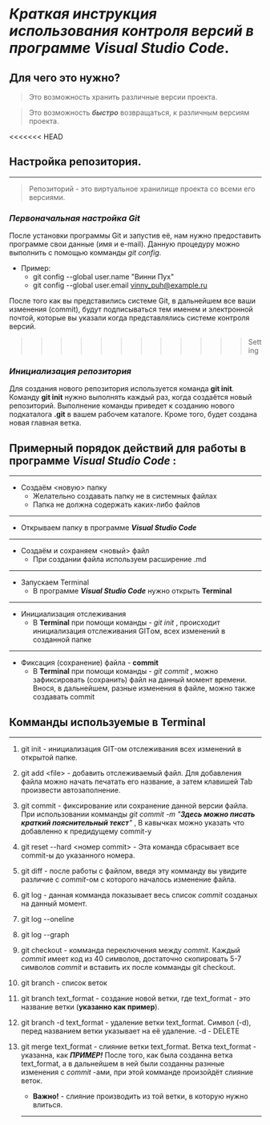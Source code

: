 # *Краткая инструкция использования контроля версий в программе Visual Studio Code*.

## Для чего это нужно?
> Это возможность хранить различные версии проекта.

> Это возможность ***быстро*** возвращаться, к различным версиям проекта. 

<<<<<<< HEAD
## Настройка репозитория.
---
> Репозиторий - это виртуальное хранилище проекта со всеми его версиями.


### ***Первоначальная настройка Git***
После установки программы Git и запустив её, нам нужно предоставить программе свои данные (имя и e-mail). Данную процедуру можно выполнить с помощью комманды *git config*.
* Пример:
    * git config --global user.name "Винни Пух"
    * git config --global user.email vinny_puh@example.ru

После того как вы представились системе Git, в дальнейшем все ваши изменения (commit), будут подписываться тем именем и электронной почтой, которые вы указали когда представлялись системе контроля версий.


>>>>>>>>>>>> Setting
### ___Инициализация репозитория___
Для создания нового репозитория используется команда __git init__. Команду __git init__ нужно выполнять каждый раз, когда создаётся новый репозиторий. Выполнение команды приведет к созданию нового подкаталога **.git** в вашем рабочем каталоге. Кроме того, будет создана новая главная ветка.
 


## Примерный порядок действий для работы в программе _Visual Studio Code_ :
---
* Создаём <новую> папку
    * Желательно создавать папку не в системных файлах
    * Папка не должна содержать каких-либо файлов
---
* Открываем папку в программе ***Visual Studio Code***
---
* Создаём и сохраняем <новый> файл
    * При создании файла используем расширение .md
---
* Запускаем Terminal
    * В программе ***Visual Studio Code*** нужно открыть **Terminal**
---
* Инициализация отслеживания
    * В **Terminal** при помощи команды - *git init* , происходит инициализация отслеживания GITом, всех изменений в созданной папке
---
* Фиксация (сохранение) файла - **commit**
    * В **Terminal** при помощи команды - *git commit* , можно зафиксировать (сохранить) файл на данный момент времени. Внося, в дальнейшем, разные изменения в файле, можно также создавать commit


## Комманды используемые в **Terminal**
---
1. git init - инициализация GIT-ом отслеживания всех изменений в открытой папке.

2. git add \<file> - добавить отслеживаемый файл. Для добавления файла можно начать печатать его название, а затем клавишей Tab произвести автозаполнение.

3. git commit - фиксирование или сохранение данной версии файла. При использовании комманды *git commit -m "__Здесь можно писать краткий пояснительный текст__"* , В кавычках можно указать что добавленно к предидущему commit-у
3. git reset --hard <номер commit> - Эта команда сбрасывает все commit-ы до указанного номера.

4. git diff - после работы с файлом, введя эту комманду вы увидите различие с *commit*-ом с которого началось изменение файла.

5. git log - данная комманда показывает весь список *commit* созданых на данный момент.
5. git log --oneline
5. git log --graph
6. git checkout - комманда переключения между *commit*. Каждый *commit* имеет код из 40 символов, достаточно скопировать 5-7 символов *commit* и вставить их после комманды git checkout.

7. git branch - список веток

8. git branch text_format - создание новой ветки, где text_format - это название ветки (**указанно как пример**).
8. git branch -d text_format - удаление ветки  text_format. Символ (-d), перед названием ветки указывает на её удаление. -d - DELETE
9. git merge text_format - слияние ветки text_format. Ветка text_format - указанна, как ***ПРИМЕР!*** После того, как была созданна ветка text_format, а в дальнейшем в ней были созданны разнные изменения с *commit* -ами, при этой комманде произойдёт слияние веток.
    * __Важно!__ - слияние производить из той ветки, в которую нужно влиться.
    ---

